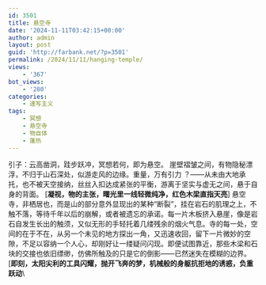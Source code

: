 ```yaml
---
id: 3501
title: 悬空寺
date: '2024-11-11T03:42:15+00:00'
author: admin
layout: post
guid: 'http://farbank.net/?p=3501'
permalink: /2024/11/11/hanging-temple/
views:
    - '367'
bot_views:
    - '280'
categories:
    - 速写主义
tags:
    - 冥想
    - 悬空寺
    - 物自体
    - 蓬热
---
```


引子：云高凿洞，跬步跃冲，冥想若何，即为悬空。 崖壁褶皱之间，有物隐秘漂浮，不归于山石深处，似游走风的边缘。重量，万有引力 ？——从未由大地承托，也不被天空接纳，丝丝入扣达成紧张的平衡，游离于坚实与虚无之间，悬于自身的背面。 \[**凝视，物的主张，曙光里一线轻微纯净，红色木梁直指天亮**\] 悬空寺，非栖居也，而是山的部分意外显现出的某种“断裂”，挂在岩石的肌理之上，不触不落，等待千年以后的崩解，或者被遗忘的承诺。每一片木板挤入悬崖，像是岩石自发生长出的触须，又似无形的手轻托着几缕残余的烟火气息。寺的每一处，空间的在于不在，从另一个未见的地方探出一角，又迅速收回，留下一片微妙的空隙，不足以容纳一个人心，却刚好让一缕疑问闪现。即便试图靠近，那些木梁和石块的交接也依旧缥缈，仿佛所触及的只是它的倒影——已然迷失在模糊的边界。 \[**即刻，太阳尖利的工具闪耀，抛开飞奔的梦，机械般的身躯抗拒地的诱惑，负重跃动**\
